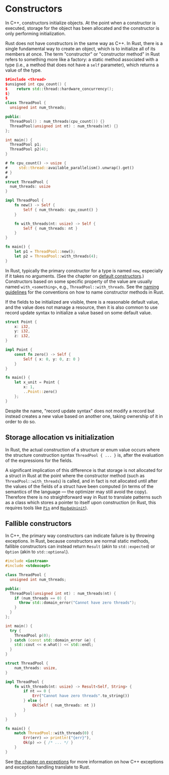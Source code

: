 # Constructors

In C++, constructors initialize objects. At the point when a constructor is executed, storage for the object has been
allocated and the constructor is only performing initialization.

Rust does not have constructors in the same way as C++. In Rust, there is a
single fundamental way to create an object, which is to initialize all of its
members at once. The term "constructor" or "constructor method" in Rust refers
to something more like a factory: a static method associated with a type (i.e.,
a method that does not have a `self` parameter), which returns a value of the
type.

<div class="comparison">

```cpp
$#include <thread>
$unsigned int cpu_count() { 
$    return std::thread::hardware_concurrency();
$}
$
class ThreadPool {
  unsigned int num_threads;  

public:
  ThreadPool() : num_threads(cpu_count()) {}
  ThreadPool(unsigned int nt) : num_threads(nt) {}
};

int main() {
  ThreadPool p1;
  ThreadPool p2(4);
}
```

```rust
# fn cpu_count() -> usize {
#     std::thread::available_parallelism().unwrap().get()
# }
# 
struct ThreadPool {
  num_threads: usize
}

impl ThreadPool {
    fn new() -> Self {
        Self { num_threads: cpu_count() }
    }

    fn with_threads(nt: usize) -> Self {
        Self { num_threads: nt } 
    }
}

fn main() {
    let p1 = ThreadPool::new();
    let p2 = ThreadPool::with_threads(4);
}
```

</div>


In Rust, typically the primary constructor for a type is named `new`, especially if it
takes no arguments. (See the chapter on [default
constructors](constructors/default_constructors.html).) Constructors based on
some specific property of the value are usually named `with_<something>`, e.g.,
`ThreadPool::with_threads`. See the [naming
guidelines](https://rust-lang.github.io/api-guidelines/naming.html) for the
conventions on how to name constructor methods in Rust.

If the fields to be initialized are visible, there is a reasonable default
value, and the value does not manage a resource, then it is also common to use
record update syntax to initialize a value based on some default value.

```rust
struct Point {
    x: i32,
    y: i32,
    z: i32,
}

impl Point {
    const fn zero() -> Self {
        Self { x: 0, y: 0, z: 0 }
    }
}

fn main() {
    let x_unit = Point {
        x: 1,
        ..Point::zero()
    };
}
```

Despite the name, "record update syntax" does not modify a record but instead
creates a new value based on another one, taking ownership of it in order to do
so.

## Storage allocation vs initialization

In Rust, the actual construction of a structure or enum value occurs where the
structure construction syntax `ThreadPool { ... }` is, after the evaluation of the
expressions for the fields.

A significant implication of this difference is that storage is not allocated
for a struct in Rust at the point where the constructor method (such as
`ThreadPool::with_threads`) is called, and in fact is not allocated until after the
values of the fields of a struct have been computed (in terms of the semantics
of the language &mdash; the optimizer may still avoid the copy). Therefore there is no
straightforward way in Rust to translate patterns such as a class which stores a pointer to
itself upon construction (in Rust, this requires tools like [`Pin`](https://doc.rust-lang.org/std/pin/struct.Pin.html) and [`MaybeUninit`](https://doc.rust-lang.org/std/mem/union.MaybeUninit.html)).

## Fallible constructors

In C++, the primary way constructors can indicate failure is by throwing exceptions. In Rust, because constructors are normal static methods, fallible constructors
can instead return `Result` (akin to `std::expected`) or `Option` (akin to
`std::optional`).

<div class="comparison">

```cpp
#include <iostream>
#include <stdexcept>

class ThreadPool {
  unsigned int num_threads;

public:
  ThreadPool(unsigned int nt) : num_threads(nt) {
    if (num_threads == 0) {
      throw std::domain_error("Cannot have zero threads");
    }
  }
};

int main() {
  try {
    ThreadPool p(0);
  } catch (const std::domain_error &e) {
    std::cout << e.what() << std::endl;
  }
}
```

```rust
struct ThreadPool {
    num_threads: usize,
}

impl ThreadPool {
    fn with_threads(nt: usize) -> Result<Self, String> {
        if nt == 0 {
            Err("Cannot have zero threads".to_string())
        } else {
            Ok(Self { num_threads: nt })
        }
    }
}

fn main() {
    match ThreadPool::with_threads(0) {
        Err(err) => println!("{err}"),        
        Ok(p) => { /* ... */ }
    }
}
```

</div>


See [the chapter on exceptions](/idioms/exceptions.md) for more information on
how C++ exceptions and exception handling translate to Rust.
